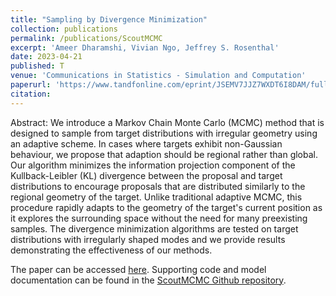 ```yaml
---
title: "Sampling by Divergence Minimization"
collection: publications
permalink: /publications/ScoutMCMC
excerpt: 'Ameer Dharamshi, Vivian Ngo, Jeffrey S. Rosenthal'
date: 2023-04-21
published: T
venue: 'Communications in Statistics - Simulation and Computation'
paperurl: 'https://www.tandfonline.com/eprint/JSEMV7JJZ7WXDT6I8DAM/full?target=10.1080%2F03610918.2023.2199352'
citation: 
---
```


Abstract:
We introduce a Markov Chain Monte Carlo (MCMC) method that is designed to sample from target distributions with irregular geometry using an adaptive scheme. In cases where targets exhibit non-Gaussian behaviour, we propose that adaption should be regional rather than global. Our algorithm minimizes the information projection component of the Kullback-Leibler (KL) divergence between the proposal and target distributions to encourage proposals that are distributed similarly to the regional geometry of the target. Unlike traditional adaptive MCMC, this procedure rapidly adapts to the geometry of the target's current position as it explores the surrounding space without the need for many preexisting samples. The divergence minimization algorithms are tested on target distributions with irregularly shaped modes and we provide results demonstrating the effectiveness of our methods.

The paper can be accessed [here](https://www.tandfonline.com/eprint/JSEMV7JJZ7WXDT6I8DAM/full?target=10.1080%2F03610918.2023.2199352). Supporting code and model documentation can be found in the [ScoutMCMC Github repository](https://github.com/AmeerD/Scout-MCMC).
